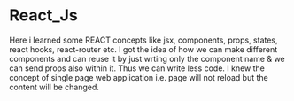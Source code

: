 # React_Js
Here i learned some REACT concepts like jsx, components, props, states, react hooks, react-router etc. I got the idea of how we can make different components and can reuse it by just wrting only the component name & we can send props also within it. Thus we can write less code. I knew the concept of single page web application i.e. page will not reload but the content will be changed.
